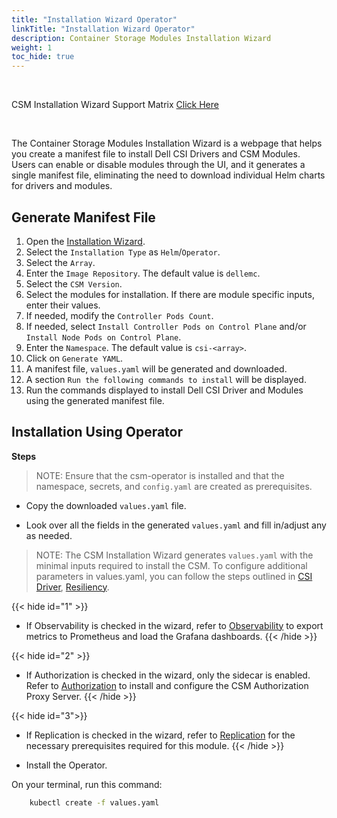 ```yaml
---
title: "Installation Wizard Operator"
linkTitle: "Installation Wizard Operator"
description: Container Storage Modules Installation Wizard
weight: 1 
toc_hide: true
---
```

<br>

CSM Installation Wizard Support Matrix [Click Here](../../../../../supportmatrix/#installation-wizard-compatibility-matrix)

<br>

The Container Storage Modules Installation Wizard is a webpage that helps you create a manifest file to install Dell CSI Drivers and CSM Modules. Users can enable or disable modules through the UI, and it generates a single manifest file, eliminating the need to download individual Helm charts for drivers and modules.

## Generate Manifest File

1. Open the [Installation Wizard](/csm-docs/docs/getting-started/installation/installationwizard/src/index.html).
2. Select the `Installation Type` as `Helm`/`Operator`.
3. Select the `Array`.
4. Enter the `Image Repository`. The default value is `dellemc`.
5. Select the `CSM Version`.
6. Select the modules for installation. If there are module specific inputs, enter their values.
7. If needed, modify the `Controller Pods Count`.
8. If needed, select `Install Controller Pods on Control Plane` and/or `Install Node Pods on Control Plane`.
9. Enter the `Namespace`. The default value is `csi-<array>`.
10. Click on `Generate YAML`.
11. A manifest file, `values.yaml` will be generated and downloaded.
12. A section `Run the following commands to install` will be displayed.
13. Run the commands displayed to install Dell CSI Driver and Modules using the generated manifest file.

## Installation Using Operator

**Steps**

>NOTE: Ensure that the csm-operator is installed and that the namespace, secrets, and `config.yaml` are created as prerequisites.

- Copy the downloaded `values.yaml` file.

- Look over all the fields in the generated `values.yaml` and fill in/adjust any as needed.

>NOTE: The CSM Installation Wizard generates `values.yaml` with the minimal inputs required to install the CSM. To configure additional parameters in values.yaml, you can follow the steps outlined in [CSI Driver](../csmoperator#install-driver), [Resiliency](../csmoperator/csm-modules/resiliency).

{{< hide id="1" >}}
- If Observability is checked in the wizard, refer to [Observability](../csmoperator/csm-modules/observability) to export metrics to Prometheus and load the Grafana dashboards. 
{{< /hide >}}

{{< hide id="2" >}}
- If Authorization is checked in the wizard, only the sidecar is enabled. Refer to [Authorization](../csmoperator/csm-modules/authorizationv2-0) to install and configure the CSM Authorization Proxy Server. 
{{< /hide >}}

{{< hide id="3">}}
- If Replication is checked in the wizard, refer to [Replication](../csmoperator/csm-modules/replication) for the necessary prerequisites required for this module.
{{< /hide >}}

- Install the Operator.

On your terminal, run this command:

```bash
    kubectl create -f values.yaml
```

